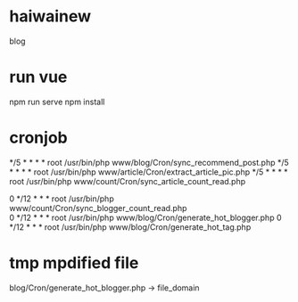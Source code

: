 # haiwainew
blog

# run vue
npm run serve 
npm install  

# cronjob
*/5 * * * * root /usr/bin/php www/blog/Cron/sync_recommend_post.php 
*/5 * * * * root /usr/bin/php www/article/Cron/extract_article_pic.php
*/5 * * * * root /usr/bin/php www/count/Cron/sync_article_count_read.php

0 */12 * * * root /usr/bin/php www/count/Cron/sync_blogger_count_read.php  
0 */12 * * * root /usr/bin/php www/blog/Cron/generate_hot_blogger.php
0 */12 * * * root /usr/bin/php www/blog/Cron/generate_hot_tag.php


# tmp mpdified file
blog/Cron/generate_hot_blogger.php   ->  file_domain
